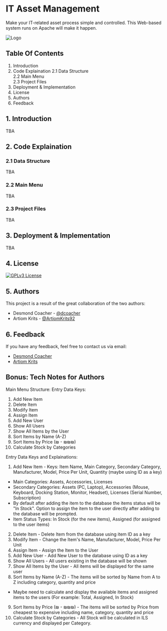 # IT Asset Management
Make your IT-related asset process simple and controlled. This Web-based system runs on Apache will make it happen.

![Logo](https://cdn3d.iconscout.com/3d/premium/thumb/asset-allocation-3d-icon-download-in-png-blend-fbx-gltf-file-formats--money-management-portfolio-diversification-risk-classes-capital-preservation-investment-pack-business-icons-7863809.png?f=webp)

## Table Of Contents
1. Introduction
2. Code Explaination
    2.1 Data Structure<br>
    2.2 Main Menu<br>
    2.3 Project Files<br>
3. Deployment & Implementation
4. License
5. Authors
6. Feedback

## 1. Introduction
TBA

## 2. Code Explaination
### 2.1 Data Structure
TBA

### 2.2 Main Menu
TBA

### 2.3 Project Files
TBA

## 3. Deployment & Implementation
TBA

## 4. License
[![GPLv3 License](https://img.shields.io/badge/License-GPL%20v3-yellow.svg)](https://github.com/dcoacher/it-asset-management/blob/main/LICENSE)

## 5. Authors
This project is a result of the great collaboration of the two authors:
- Desmond Coacher - [@dcoacher](https://github.com/dcoacher)
- Artiom Krits - [@ArtiomKrits92](https://github.com/ArtiomKrits92)

## 6. Feedback
If you have any feedback, feel free to contact us via email: 
- [Desmond Coacher](mailto:dcoacher@outlook.com)
- [Artiom Krits](mailto:artiomkrits92@gmail.com)

## Bonus: Tech Notes for Authors
Main Menu Structure:
Entry Data Keys:
1. Add New Item
2. Delete Item
3. Modify Item
4. Assign Item
5. Add New User
6. Show All Users
7. Show All Items by the User
8. Sort Items by Name (A-Z)
9. Sort Items by Price (₪ - ₪₪₪)
0. Calculate Stock by Categories

Entry Data Keys and Explainations:
1. Add New Item - Keys: Item Name, Main Category, Secondary Category, Manufacturer, Model, Price Per Unit, Quantity (maybe using ID as a key)
* Main Categories: Assets, Accessories, Licenses
* Secondary Categories: Assets (PC, Laptop), Accessories (Mouse, Keyboard, Docking Station, Monitor, Headset), Licenses (Serial Number, Subscription)
* By default after adding the item to the database the items status will be "In Stock". Option to assign the item to the user directly after adding to the database will be prompted.
* Item Status Types: In Stock (for the new items), Assigned (for assigned to the user items)

2. Delete Item - Delete Item from the database using item ID as a key
3. Modify Item - Change the Item's Name, Manufacturer, Model, Price Per Unit
4. Assign Item - Assign the Item to the User
5. Add New User - Add New User to the database using ID as a key
6. Show All Users - All users existing in the database will be shown
7. Show All Items by the User - All items will be displayed for the same user
8. Sort Items by Name (A-Z) - The items will be sorted by Name from A to Z including category, quantity and price
* Maybe need to calculate and display the available items and assigned items to the users (For example: Total, Assigned, In Stock)

9. Sort Items by Price (₪ - ₪₪₪) - The items will be sorted by Price from cheapest to expensive including name, category, quantity and price
0. Calculate Stock by Categories - All Stock will be calculated in ILS currency and displayed per Category.
